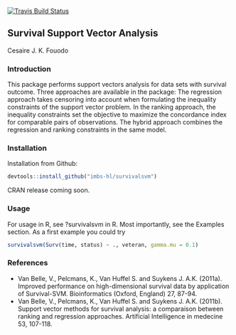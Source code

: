 [![Travis Build Status](https://travis-ci.org/imbs-hl/survivalsvm.svg?branch=master)](https://travis-ci.org/imbs-hl/survivalsvm)
## Survival Support Vector Analysis
Cesaire J. K. Fouodo

### Introduction
This package performs support vectors analysis for data sets with survival outcome. Three approaches are available in the package: The regression approach takes censoring into account when formulating the inequality constraints of the support vector problem. In the ranking approach, the inequality constraints set the objective to maximize the concordance index for comparable pairs of observations. The hybrid approach combines the regression and ranking constraints in the same model.

### Installation
Installation from Github:
```R
devtools::install_github("imbs-hl/survivalsvm")
```

CRAN release coming soon.

### Usage
For usage in R, see ?survivalsvm in R. Most importantly, see the Examples section. As a first example you could try 

```R  
survivalsvm(Surv(time, status) ~ ., veteran, gamma.mu = 0.1)
```

### References
* Van Belle, V., Pelcmans, K., Van Huffel S. and Suykens J. A.K. (2011a). Improved performance on high-dimensional survival data by application of Survival-SVM. Bioinformatics (Oxford, England) 27, 87-94.
* Van Belle, V., Pelcmans, K., Van Huffel S. and Suykens J. A.K. (2011b). Support vector methods for survival analysis: a comparaison between ranking and regression approaches. Artificial Intelligence in medecine 53, 107-118.
